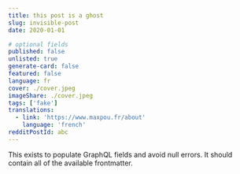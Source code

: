 ```yaml
---
title: this post is a ghost
slug: invisible-post
date: 2020-01-01

# optional fields
published: false
unlisted: true
generate-card: false
featured: false
language: fr
cover: ./cover.jpeg
imageShare: ./cover.jpeg
tags: ['fake']
translations:
  - link: 'https://www.maxpou.fr/about'
    language: 'french'
redditPostId: abc
---
```


This exists to populate GraphQL fields and avoid null errors. It should contain
all of the available frontmatter.